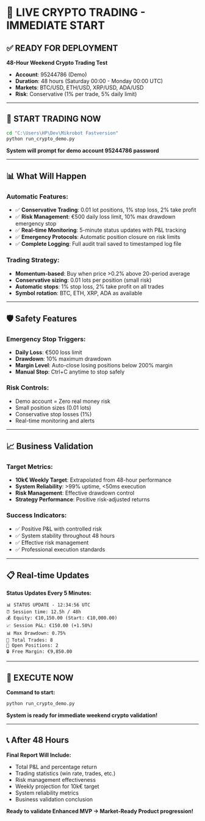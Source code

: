 # 🚀 LIVE CRYPTO TRADING - IMMEDIATE START

## ✅ READY FOR DEPLOYMENT

**48-Hour Weekend Crypto Trading Test**
- **Account**: 95244786 (Demo)
- **Duration**: 48 hours (Saturday 00:00 - Monday 00:00 UTC)
- **Markets**: BTC/USD, ETH/USD, XRP/USD, ADA/USD
- **Risk**: Conservative (1% per trade, 5% daily limit)

---

## 🎯 START TRADING NOW

```bash
cd "C:\Users\HP\Dev\Mikrobot Fastversion"
python run_crypto_demo.py
```

**System will prompt for demo account 95244786 password**

---

## 📊 What Will Happen

### Automatic Features:
- ✅ **Conservative Trading**: 0.01 lot positions, 1% stop loss, 2% take profit
- ✅ **Risk Management**: €500 daily loss limit, 10% max drawdown emergency stop
- ✅ **Real-time Monitoring**: 5-minute status updates with P&L tracking
- ✅ **Emergency Protocols**: Automatic position closure on risk limits
- ✅ **Complete Logging**: Full audit trail saved to timestamped log file

### Trading Strategy:
- **Momentum-based**: Buy when price >0.2% above 20-period average
- **Conservative sizing**: 0.01 lots per position (small risk)
- **Automatic stops**: 1% stop loss, 2% take profit on all trades
- **Symbol rotation**: BTC, ETH, XRP, ADA as available

---

## 🛡️ Safety Features

### Emergency Stop Triggers:
- **Daily Loss**: €500 loss limit
- **Drawdown**: 10% maximum drawdown
- **Margin Level**: Auto-close losing positions below 200% margin
- **Manual Stop**: Ctrl+C anytime to stop safely

### Risk Controls:
- Demo account = Zero real money risk
- Small position sizes (0.01 lots)
- Conservative stop losses (1%)
- Real-time monitoring and alerts

---

## 📈 Business Validation

### Target Metrics:
- **10k€ Weekly Target**: Extrapolated from 48-hour performance
- **System Reliability**: >99% uptime, <50ms execution
- **Risk Management**: Effective drawdown control
- **Strategy Performance**: Positive risk-adjusted returns

### Success Indicators:
- ✅ Positive P&L with controlled risk
- ✅ System stability throughout 48 hours
- ✅ Effective risk management
- ✅ Professional execution standards

---

## 📋 Real-time Updates

**Status Updates Every 5 Minutes:**
```
📊 STATUS UPDATE - 12:34:56 UTC
⏰ Session time: 12.5h / 48h
💰 Equity: €10,150.00 (Start: €10,000.00)
📈 Session P&L: €150.00 (+1.50%)
📊 Max Drawdown: 0.75%
🎯 Total Trades: 8
📍 Open Positions: 2
🔒 Free Margin: €9,850.00
```

---

## 🎯 EXECUTE NOW

**Command to start:**
```bash
python run_crypto_demo.py
```

**System is ready for immediate weekend crypto validation!**

---

## 📞 After 48 Hours

**Final Report Will Include:**
- Total P&L and percentage return
- Trading statistics (win rate, trades, etc.)
- Risk management effectiveness
- Weekly projection for 10k€ target
- System reliability metrics
- Business validation conclusion

**Ready to validate Enhanced MVP → Market-Ready Product progression!**